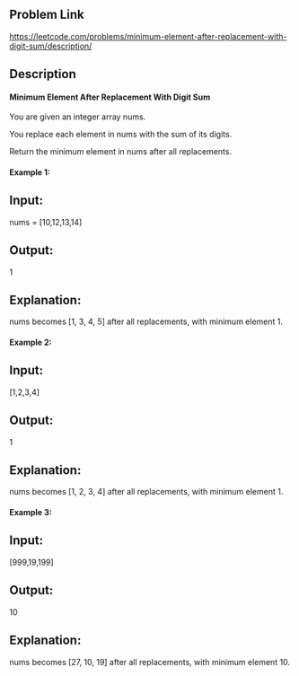 ## Problem Link

https://leetcode.com/problems/minimum-element-after-replacement-with-digit-sum/description/

## Description

#### Minimum Element After Replacement With Digit Sum

You are given an integer array nums.

You replace each element in nums with the sum of its digits.

Return the minimum element in nums after all replacements.

#### Example 1:

## Input: 

nums = [10,12,13,14]

## Output: 

1

## Explanation:

nums becomes [1, 3, 4, 5] after all replacements, with minimum element 1.

#### Example 2:

## Input: 

[1,2,3,4]

## Output: 

1

## Explanation:

nums becomes [1, 2, 3, 4] after all replacements, with minimum element 1.

#### Example 3:

## Input: 

[999,19,199]

## Output: 

10

## Explanation:

nums becomes [27, 10, 19] after all replacements, with minimum element 10.
